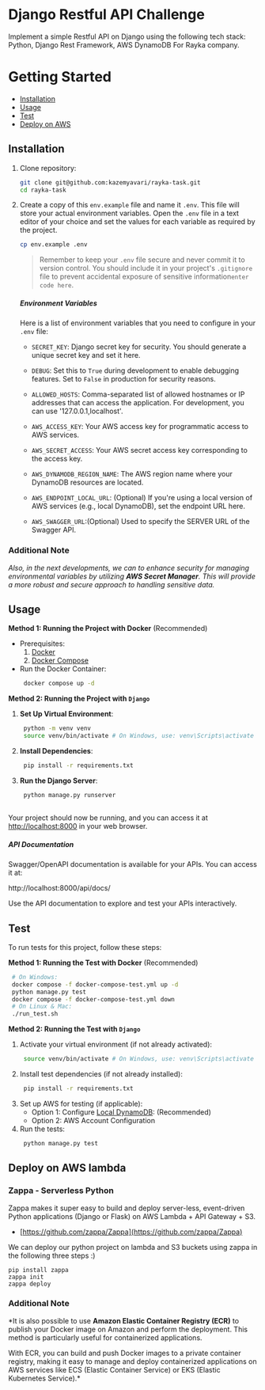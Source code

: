 # Django Restful API Challenge

Implement a simple Restful API on Django using the following tech stack: Python, Django Rest Framework, AWS DynamoDB For Rayka company.

# Getting Started
-   [Installation](#installation)
-   [Usage](#usage)
-   [Test](#test)
-   [Deploy on AWS](#deploy-on-aws-lambda)

## Installation
1. Clone repository:
	```bash
	git clone git@github.com:kazemyavari/rayka-task.git
	cd rayka-task
	```
2. Create a copy of this `env.example` file and name it `.env`. This file will store your actual environment variables. Open the `.env` file in a text editor of your choice and set the values for each variable as required by the project.
	```bash
	cp env.example .env
	```
	
	> Remember to keep your `.env` file secure and never commit it to
	> version control. You should include it in your project's `.gitignore`
	> file to prevent accidental exposure of sensitive information`enter
	> code here`.

	##### Environment Variables

	Here is a list of environment variables that you need to configure in your `.env` file:

	-   `SECRET_KEY`: Django secret key for security. You should generate a unique secret key and set it here.
    
	- `DEBUG`: Set this to `True` during development to enable debugging features. Set to `False` in production for security reasons.
    
	-   `ALLOWED_HOSTS`: Comma-separated list of allowed hostnames or IP addresses that can access the application. For development, you can use '127.0.0.1,localhost'.

	-   `AWS_ACCESS_KEY`: Your AWS access key for programmatic access to AWS services.
    
	-   `AWS_SECRET_ACCESS`: Your AWS secret access key corresponding to the access key.
    
	-   `AWS_DYNAMODB_REGION_NAME`: The AWS region name where your DynamoDB resources are located.
	-   `AWS_ENDPOINT_LOCAL_URL`: (Optional) If you're using a local version of AWS services (e.g., local DynamoDB), set the endpoint URL here.
	 - `AWS_SWAGGER_URL`:(Optional) Used to specify the SERVER URL of the Swagger API.
 
 
### Additional Note

*Also, in the next developments, we can to enhance security for managing environmental variables by utilizing **AWS Secret Manager**. This will provide a more robust and secure approach to handling sensitive data.*

## Usage
**Method 1: Running the Project with Docker** (Recommended)
- Prerequisites:
	 1. [Docker](https://www.docker.com/get-started)
	 2. [Docker Compose](https://docs.docker.com/compose/install/)
 - Run the Docker Container:
	```bash
	 docker compose up -d
	```
**Method 2: Running the Project with `Django`**
 
1. **Set Up Virtual Environment**:
	 ```bash
	  python -m venv venv
	  source venv/bin/activate # On Windows, use: venv\Scripts\activate
	 ```
2. **Install Dependencies**:
	 ```bash
	  pip install -r requirements.txt
	 ```
3. **Run the Django Server**:
	 ```bash
	  python manage.py runserver
	 ```
##
Your project should now be running, and you can access it at [http://localhost:8000](http://localhost:8000/) in your web browser.

##### API Documentation
Swagger/OpenAPI documentation is available for your APIs. You can access it at:

http://localhost:8000/api/docs/

Use the API documentation to explore and test your APIs interactively.

## Test
To run tests for this project, follow these steps:

**Method 1: Running the Test with Docker**  (Recommended) 	
```bash
 # On Windows:
 docker compose -f docker-compose-test.yml up -d
 python manage.py test
 docker compose -f docker-compose-test.yml down
 # On Linux & Mac:
 ./run_test.sh
```
**Method 2: Running the Test with `Django`**
1. Activate your virtual environment (if not already activated):
	 ```bash
      source venv/bin/activate # On Windows, use: venv\Scripts\activate
	 ```
2. Install test dependencies (if not already installed):
	 ```bash
      pip install -r requirements.txt
	 ```
3. Set up AWS for testing (if applicable):
	 - Option 1: Configure [Local DynamoDB](https://docs.aws.amazon.com/amazondynamodb/latest/developerguide/DynamoDBLocal.DownloadingAndRunning.html): (Recommended)
	 -  Option 2: AWS Account Configuration
4. Run the tests:
	 ```bash
      python manage.py test
	 ```
## Deploy on AWS lambda

### Zappa - Serverless Python

Zappa makes it super easy to build and deploy server-less, event-driven Python applications (Django or Flask) on AWS Lambda + API Gateway + S3.

-   [https://github.com/zappa/Zappa](https://github.com/zappa/Zappa)

We can deploy our python project on lambda and S3 buckets using zappa in the following three steps :)

    pip install zappa
    zappa init
    zappa deploy
    
### Additional Note

*It is also possible to use **Amazon Elastic Container Registry (ECR)** to publish your Docker image on Amazon and perform the deployment. This method is particularly useful for containerized applications.

With ECR, you can build and push Docker images to a private container registry, making it easy to manage and deploy containerized applications on AWS services like ECS (Elastic Container Service) or EKS (Elastic Kubernetes Service).*